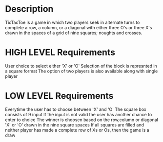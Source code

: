 # Description
 TicTacToe is a game in which two players seek in alternate turns to complete a row, a column, or a diagonal with either three O's or three X's drawn in the spaces of a grid of nine squares; noughts and crosses.




# HIGH LEVEL Requirements
 User choice to select either 'X' or 'O'
 Selection of the block is represnted in a square format
 The option of two players is also available along with single player


# LOW LEVEL Requirements
 Everytime the user has to choose between 'X' and 'O'
 The square box consists of 9 input 
 If the input is not valid the user has another chance to enter to choice
 The winner is choosen based on the row,column or diagonal 'X' or 'O' drawn in the nine square spaces
 If all squares are filled and neither player has made a complete row of Xs or Os, then the game is a draw


#



